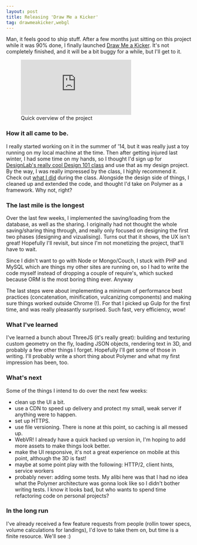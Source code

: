 ```yaml
---
layout: post
title: Releasing 'Draw Me a Kicker'
tag: drawmeakicker,webgl
---
```


Man, it feels good to ship stuff. After a few months just sitting on this project while it was 90% done, I finally launched [Draw Me a Kicker](http://drawmeakicker.com/). It's not completely finished, and it will be a bit buggy for a while, but I'll get to it. 

<figure class="content-youtube fourbythree">
	<iframe src="https://www.youtube.com/embed/mbBs5oQdYyQ" frameborder="0" allowfullscreen></iframe>
	<figcaption>Quick overview of the project</figcaption>
</figure>

### How it all came to be.
I really started working on it in the summer of '14, but it was really just a toy running on my local machine at the time. Then after getting injured last winter, I had some time on my hands, so I thought I'd sign up for [DesignLab's really cool Design 101 class](http://trydesignlab.com/web-design-course/) and use that as my design project. By the way, I was really impressed by the class, I highly recommend it. Check out [what I did](http://trydesignlab.com/certificates/design-101/mika/) during the class. Alongside the design side of things, I cleaned up and extended the code, and thought I'd take on Polymer as a framework. Why not, right?

### The last mile is the longest
Over the last few weeks, I implemented the saving/loading from the database, as well as the sharing. I originally had not thought the whole saving/sharing thing through, and really only focused on designing the first two phases (designing and vizualising). Turns out that it shows, the UX isn't great! Hopefully I'll revisit, but since I'm not monetizing the project, that'll have to wait.

Since I didn't want to go with Node or Mongo/Couch, I stuck with PHP and MySQL which are things my other sites are running on, so I had to write the code myself instead of dropping a couple of require's, which sucked because ORM is the most boring thing ever. Anyway

The last steps were about implementing a minimum of performance best practices (concatenation, minification, vulcanizing components) and making sure things worked outside Chrome (!). For that I picked up Gulp for the first time, and was really pleasantly surprised. Such fast, very efficiency, wow!

### What I've learned
I've learned a bunch about ThreeJS (it's really great): building and texturing custom geometry on the fly, loading JSON objects, rendering text in 3D, and probably a few other things I forget. Hopefully I'll get some of those in writing.
I'll probably write a short thing about Polymer and what my first impression has been, too.

### What's next
Some of the things I intend to do over the next few weeks:

- clean up the UI a bit.
- use a CDN to speed up delivery and protect my small, weak server if anything were to happen.
- set up HTTPS.
- use file versioning. There is none at this point, so caching is all messed up.
- WebVR! I already have a quick hacked up version in, I'm hoping to add more assets to make things look better.
- make the UI responsive, it's not a great experience on mobile at this point, although the 3D is fast!
- maybe at some point play with the following: HTTP/2, client hints, service workers
- probably never: adding some tests. My alibi here was that I had no idea what the Polymer architecture was gonna look like so I didn't bother writing tests. I know it looks bad, but who wants to spend time refactoring code on personal projects?

### In the long run
I've already received a few feature requests from people (rollin tower specs, volume calculations for landings), I'd love to take them on, but time is a finite resource. We'll see :)
